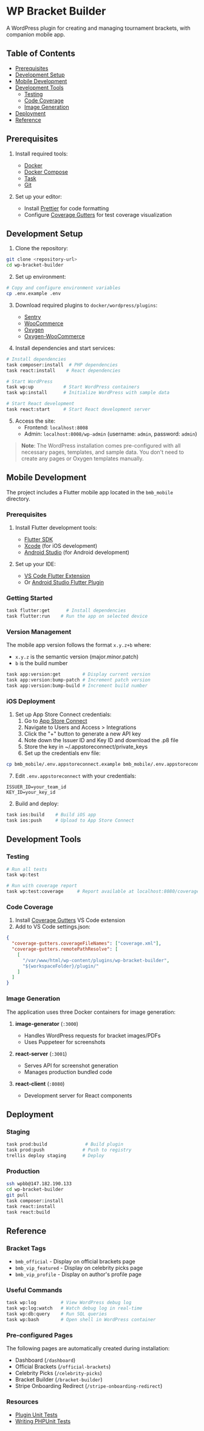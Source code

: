 # WP Bracket Builder

A WordPress plugin for creating and managing tournament brackets, with companion mobile app.

## Table of Contents
- [Prerequisites](#prerequisites)
- [Development Setup](#development-setup)
- [Mobile Development](#mobile-development)
- [Development Tools](#development-tools)
  - [Testing](#testing)
  - [Code Coverage](#code-coverage)
  - [Image Generation](#image-generation)
- [Deployment](#deployment)
- [Reference](#reference)

## Prerequisites

1. Install required tools:
   - [Docker](https://docs.docker.com/get-docker/)
   - [Docker Compose](https://docs.docker.com/compose/install/)
   - [Task](https://taskfile.dev/installation/)
   - [Git](https://git-scm.com/downloads)

2. Set up your editor:
   - Install [Prettier](https://prettier.io/docs/en/editors) for code formatting
   - Configure [Coverage Gutters](#code-coverage) for test coverage visualization

## Development Setup

1. Clone the repository:
```bash
git clone <repository-url>
cd wp-bracket-builder
```

2. Set up environment:
```bash
# Copy and configure environment variables
cp .env.example .env
```

3. Download required plugins to `docker/wordpress/plugins`:
   - [Sentry](https://wordpress.org/plugins/wp-sentry-integration/)
   - [WooCommerce](https://wordpress.org/plugins/woocommerce/)
   - [Oxygen](https://drive.google.com/file/d/19UxR1oMcq7yU1EkXxhuC2FMrXPVx8hI2/view?usp=sharing)
   - [Oxygen-WooCommerce](https://drive.google.com/file/d/19Ux5P87RLMcGkyF3n9zbqYU8qCMOyNPb/view?usp=sharing)

4. Install dependencies and start services:
```bash
# Install dependencies
task composer:install  # PHP dependencies
task react:install    # React dependencies

# Start WordPress
task wp:up           # Start WordPress containers
task wp:install      # Initialize WordPress with sample data

# Start React development
task react:start     # Start React development server
```

5. Access the site:
   - Frontend: `localhost:8008`
   - Admin: `localhost:8008/wp-admin` (username: `admin`, password: `admin`)

> **Note**: The WordPress installation comes pre-configured with all necessary pages, templates, and sample data. You don't need to create any pages or Oxygen templates manually.

## Mobile Development

The project includes a Flutter mobile app located in the `bmb_mobile` directory.

### Prerequisites
1. Install Flutter development tools:
   - [Flutter SDK](https://docs.flutter.dev/get-started/install)
   - [Xcode](https://developer.apple.com/xcode/) (for iOS development)
   - [Android Studio](https://developer.android.com/studio) (for Android development)

2. Set up your IDE:
   - [VS Code Flutter Extension](https://marketplace.visualstudio.com/items?itemName=Dart-Code.flutter)
   - Or [Android Studio Flutter Plugin](https://docs.flutter.dev/get-started/editor?tab=androidstudio)

### Getting Started
```bash
task flutter:get      # Install dependencies
task flutter:run    # Run the app on selected device
```

### Version Management
The mobile app version follows the format `x.y.z+b` where:
- `x.y.z` is the semantic version (major.minor.patch)
- `b` is the build number

```bash
task app:version:get        # Display current version
task app:version:bump-patch # Increment patch version
task app:version:bump-build # Increment build number
```

### iOS Deployment
1. Set up App Store Connect credentials:
   1. Go to [App Store Connect](https://appstoreconnect.apple.com)
   2. Navigate to Users and Access > Integrations
   3. Click the "+" button to generate a new API key
   4. Note down the Issuer ID and Key ID and download the .p8 file
   5. Store the key in ~/.appstoreconnect/private_keys
   6. Set up the credentials env file:
```bash
cp bmb_mobile/.env.appstoreconnect.example bmb_mobile/.env.appstoreconnect
```
   7. Edit `.env.appstoreconnect` with your credentials:
```plaintext
ISSUER_ID=your_team_id
KEY_ID=your_key_id
```

2. Build and deploy:
```bash
task ios:build    # Build iOS app
task ios:push     # Upload to App Store Connect
```

## Development Tools

### Testing
```bash
# Run all tests
task wp:test

# Run with coverage report
task wp:test:coverage     # Report available at localhost:8080/coverage
```

### Code Coverage

1. Install [Coverage Gutters](https://marketplace.visualstudio.com/items?itemName=ryanluker.vscode-coverage-gutters) VS Code extension
2. Add to VS Code settings.json:
```json
{
  "coverage-gutters.coverageFileNames": ["coverage.xml"],
  "coverage-gutters.remotePathResolve": [
    [
      "/var/www/html/wp-content/plugins/wp-bracket-builder",
      "${workspaceFolder}/plugin/"
    ]
  ]
}
```

### Image Generation

The application uses three Docker containers for image generation:

1. **image-generator** (`:3000`)
   - Handles WordPress requests for bracket images/PDFs
   - Uses Puppeteer for screenshots

2. **react-server** (`:3001`)
   - Serves API for screenshot generation
   - Manages production bundled code

3. **react-client** (`:8080`)
   - Development server for React components

## Deployment

### Staging
```bash
task prod:build              # Build plugin
task prod:push              # Push to registry
trellis deploy staging      # Deploy
```

### Production
```bash
ssh wpbb@147.182.190.133
cd wp-bracket-builder
git pull
task composer:install
task react:install
task react:build
```

## Reference

### Bracket Tags
- `bmb_official` - Display on official brackets page
- `bmb_vip_featured` - Display on celebrity picks page
- `bmb_vip_profile` - Display on author's profile page

### Useful Commands
```bash
task wp:log         # View WordPress debug log
task wp:log:watch   # Watch debug log in real-time
task wp:db:query    # Run SQL queries
task wp:bash        # Open shell in WordPress container
```

### Pre-configured Pages
The following pages are automatically created during installation:
- Dashboard (`/dashboard`)
- Official Brackets (`/official-brackets`)
- Celebrity Picks (`/celebrity-picks`)
- Bracket Builder (`/bracket-builder`)
- Stripe Onboarding Redirect (`/stripe-onboarding-redirect`)

### Resources
- [Plugin Unit Tests](https://make.wordpress.org/cli/handbook/misc/plugin-unit-tests/)
- [Writing PHPUnit Tests](https://make.wordpress.org/core/handbook/testing/automated-testing/writing-phpunit-tests/)
